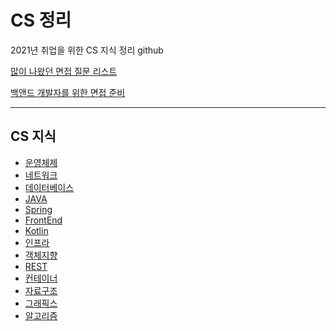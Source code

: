 # CS 정리

2021년 취업을 위한 CS 지식 정리 github

[많이 나왔던 면접 질문 리스트](https://github.com/SmiteFLame/CS-Study/blob/master/Question/README.md)

[백앤드 개발자를 위한 면접 준비](https://github.com/SmiteFLame/CS-Study/blob/master/Summary/README.md)

<hr>

## CS 지식

- [운영체제](https://github.com/SmiteFLame/CS-Study/blob/master/OS/README.md)
- [네트워크](https://github.com/SmiteFLame/CS-Study/blob/master/NT/README.md)
- [데이터베이스](https://github.com/SmiteFLame/CS-Study/blob/master/DB/README.md)
- [JAVA](https://github.com/SmiteFLame/CS-Study/blob/master/JAVA/README.md)
- [Spring](https://github.com/SmiteFLame/CS-Study/blob/master/Spring/README.md)
- [FrontEnd](https://github.com/SmiteFLame/CS-Study/blob/master/FrontEnd/README.md)
- [Kotlin](https://github.com/SmiteFLame/CS-Study/blob/master/Kotlin/README.md)
- [인프라](https://github.com/SmiteFLame/CS-Study/blob/master/Infra/README.md)
- [객체지향](https://github.com/SmiteFLame/CS-Study/blob/master/OOP/README.md)
- [REST](https://github.com/SmiteFLame/CS-Study/blob/master/REST/README.md)
- [컨테이너](https://github.com/SmiteFLame/CS-Study/blob/master/Container/README.md)
- [자료구조](https://github.com/SmiteFLame/CS-Study/blob/master/DataStructure/README.md)
- [그래픽스](https://github.com/SmiteFLame/CS-Study/blob/master/Graphics/README.md)
- [알고리즘](https://github.com/SmiteFLame/CS-Study/blob/master/Algorithm/README.md)
